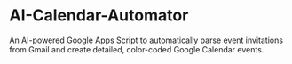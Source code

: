 # AI-Calendar-Automator
An AI-powered Google Apps Script to automatically parse event invitations from Gmail and create detailed, color-coded Google Calendar events.
